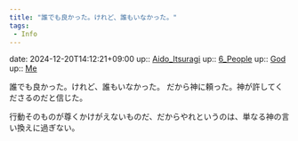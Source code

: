 ```yaml
---
title: "誰でも良かった。けれど、誰もいなかった。"
tags:
 - Info
---
```


date: 2024-12-20T14:12:21+09:00
up:: [Aido_Itsuragi](Bar/Novel/Nacaria/Aido_Itsuragi.md)
up:: [6_People](Bar/Novel/Nacaria/6_People.md)
up:: [God](../Bar/Novel/Topics/God.md)
up:: [Me](../Bar/Novel/Chaos/Me.md)

誰でも良かった。けれど、誰もいなかった。
だから神に頼った。神が許してくださるのだと信じた。

行動そのものが尊くかけがえないものだ、だからやれというのは、単なる神の言い換えに過ぎない。
